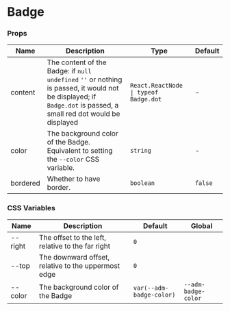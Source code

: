 # Badge

<code src="./demos/demo1.tsx"></code>

### Props

| Name    | Description                                                                                                                                                        | Type                                  | Default |
| ------- | ------------------------------------------------------------------------------------------------------------------------------------------------------------------ | ------------------------------------- | ------- |
| content | The content of the Badge: if `null` `undefined` `''` or nothing is passed, it would not be displayed; if `Badge.dot` is passed, a small red dot would be displayed | `React.ReactNode \| typeof Badge.dot` | -       |
| color   | The background color of the Badge. Equivalent to setting the `--color` CSS variable.                                                                               | `string`                              | -       |
| bordered | Whether to have border.      | `boolean`                              | `false` |

### CSS Variables

| Name    | Description                                         | Default                  | Global              |
| ------- | --------------------------------------------------- | ------------------------ | ------------------- |
| --right | The offset to the left, relative to the far right   | `0`                      |                     |
| --top   | The downward offset, relative to the uppermost edge | `0`                      |                     |
| --color | The background color of the Badge                   | `var(--adm-badge-color)` | `--adm-badge-color` |
